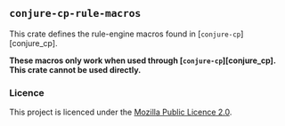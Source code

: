 ## `conjure-cp-rule-macros`

This crate defines the rule-engine macros found in
[`conjure-cp`][conjure_cp].

**These macros only work when used through [`conjure-cp`][conjure_cp]. This crate cannot be
used directly.**

### Licence

This project is licenced under the [Mozilla Public Licence
2.0](https://www.mozilla.org/en-US/MPL/2.0/).

[conjure-cp]: https://github.com/conjure-cp/conjure-oxide/tree/main/crates/conjure-cp/

